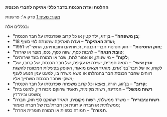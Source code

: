 **החלטת ועדת הכנסת בדבר כללי אתיקה לחברי הכנסת**

[מקור: סעיף 1](https://he.wikisource.org/wiki/כללי_אתיקה_לחברי_הכנסת#סעיף_1)
פרק א׳: פרשנות

בכללים אלה:

- **”בן משפחה“** – בן־זוג, ילד קטין או כל קרוב שפרנסתו על חבר הכנסת;
- **”ועדת האתיקה“** – ועדת האתיקה שמונתה לפי סעיף 18;
- **”חוק החסינות“** – חוק חסינות חברי הכנסת, זכויותיהם וחובותיהם, התשי״א–1951;
- **”טובת הנאה“** – לרבות כסף, שווה כסף, נכס, מוצר או שירות;
- **”לקוח“** – מי שנותן, או אמור לתת, שכר או תמורה בעד שירותים;
- **”ענין אישי“** – הנאה חמרית, ישירה או עקיפה, של חבר הכנסת, של קרובו, של לקוחו, או של חבר־בני־אדם, מואגד ושאינו מואגד, העוסק בפעילות המכוונת להשגת רווחים שחבר הכנסת חבר בהנהלתו או נושא משרה בו, למעט ענין הנוגע לענף משקי שחבר הכנסת משתייך אליו;
- **”קרוב“** – בן־זוג, הורה, צאצא וכל קרוב משפחה שפרנסתו על חבר הכנסת;
- **”רשות ממשל“** – המדינה, רשות מקומית, תאגיד שהוקם מכוח דין, למעט בית משפט ובית־דין;
- **”רשות ציבורית“** – משרד ממשלתי, רשות מקומית, תאגיד שהוקם לפי חוק, חברה ממשלתית או חברה עירונית וכן חברת־בת של חברה כאמור;
- **”תמורה“** – תמורה כספית או תמורה חומרית אחרת.